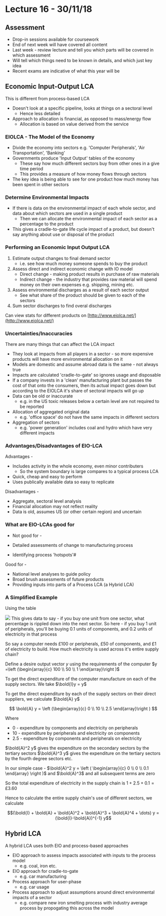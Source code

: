 # Lecture 16 - 30/11/18

## Assessment

- Drop-in sessions available for coursework
- End of next week will have covered all content
- Last week - review lecture and tell you which parts will be covered in which assessment
- Will tell which things need to be known in details, and which just key idea
- Recent exams are indicative of what this year will be

## Economic Input-Output LCA

This is different from process-based LCA

- Doesn't look at a specific pipeline, looks at things on a sectoral level
	- Hence less detailed
- Approach to allocation is financial, as opposed to mass/energy flow
	- Allocation is based on value derived from the service

### EIOLCA - The Model of the Economy

- Divide the economy into sectors e.g. 'Computer Peripherals', 'Air Transportation', 'Banking'
- Governments produce 'Input Output' tables of the economy
	- These say how much different sectors buy from other ones in a give time period
	- This provides a measure of how money flows through sectors
- The key idea is being able to see for one product how much money has been spent in other sectors

### Determine Environmental Impacts

- If there is data on the environmental impact of each whole sector, and data about which sectors are used in a single product
	- Then we can allocate the environmental impact of each sector as a percentage to the product
- This gives a cradle-to-gate life cycle impact of a product, but doesn't say anything about use or disposal of the product

### Performing an Economic Input Output LCA

1. Estimate output changes to final demand sector
	- i.e. see how much money someone spends to buy the product
2. Assess direct and indirect economic change with IO model
	- Direct change - making product results in purchase of raw materials
	- Indirect change - the industry that provides raw material will spend money on their own expenses e.g. shipping, mining etc.
3. Assess environmental discharges as a result of each sector output
	- See what share of the product should be given to each of the sectors
4. Sum sector discharges to find overal discharges

Can view stats for different products on [http://www.eiolca.net/](http://www.eiolca.net/)

###  Uncertainties/Inaccuracies

There are many things that can affect the LCA impact

- They look at impacts from all players in a sector - so more expensive products will have more environmental allocation on it
- Models are domestic and assume abroad data is the same - not always true
- Impacts are calculated 'cradle-to-gate' so ignores usage and disposable
- If a company invests in a 'clean' manufacturing plant but passes the cost of that onto the consumers, then its actual impact goes down but according to the EIOLCA it's share of sectoral impacts will go up
- Data can be old or inaccurate
	- e.g. in the US toxic releases below a certain level are not required to be reported
- Allocation of aggregated original data
	- e.g. 'office space' do not have the same impacts in different sectors
- Aggregation of sectors
	- e.g. 'power generation' includes coal and hydro which have very different impacts

### Advantages/Disadvantages of EIO-LCA

Advantages -

- Includes activity in the whole economy, even minor contributers
	- So the system boundary is large compares to a typical process LCA
- Quick, cheap and easy to perform
- Uses publically available data so easy to replicate

Disadvantages -

- Aggregate, sectoral level analysis
- Financial allocation may not reflect reality
- Data is old, assumes US (or other certain region) and uncertain

### What are EIO-LCAs good for

- Not good for -

- Detailed assessments of change to manufacturing process
- Identifying process 'hotspots'#

Good for -

- National level analyses to guide policy
- Broad brush assessments of future products
- Providing inputs into parts of a Process LCA (a Hybrid LCA)

### A Simplified Example

Using the table

![](https://lh3.googleusercontent.com/7Q8KSdupyQzWEsX89JXMi2zadCKU9vrU_t1dyd_W-ir5vBfInkUmcE5aoJBGD_r0T4O9caoRhJHD)
This gives data to say - if you buy one unit from one sector, what percentage is rippled down into the next sector. So here - if you buy $1$ unit of peripherals, you'll be buying $0.1$ units of components, and $0.2$ units of electricity in that process

So say a computer needs £100 or peripherals, £50 of components, and £1 of electricity to build. How much electricity is used across it's entire supply chain?

Define a desire output vector $y$ using the requirements of the computer $y =\left (\begin{array}{c} 100 \\ 50 \\ 1 \end{array}\right )$

To get the direct expenditure of the computer manufacture on each of the supply sectors. We take $\bold{I}y = y$

To get the direct expenditure by each of the supply sectors on their direct suppliers, we calculate $\bold{A} y$

$$
\bold{A} y = \left (\begin{array}{c} 
0 \\ 10 \\ 2.5
\end{array}\right )
$$

Where

- $0$ - expenditure by components and electricity on peripherals
- $10$ - expenditure by peripherals and electricity on components
- $2.5$ - expenditure by components and peripherals on electricity

$\bold{A}^2 y$ gives the expenditure on the secondary sectors by the tertiary sectors
$\bold{A}^3 y$ gives the expenditure on the tertiary sectors by the fourth degree sectors etc.

In our simple case - $\bold{A}^2 y = \left ( \begin{array}{c} 0 \\ 0 \\ 0.1 \end{array} \right )$ and $\bold{A}^3$ and all subsequent terms are zero

So the total expenditure of electricity in the supply chain is $1 + 2.5 + 0.1 = £3.60$

Hence to calculate the entire supply chain's use of different sectors, we calculate

$$(\bold{I} + \bold{A} + \bold{A}^2 + \bold{A}^3 + \bold{A}^4 + \dots) y = (\bold{I}-\bold{A})^{-1} y$$

## Hybrid LCA

A hybrid LCA uses both EIO and process-based approaches

- EIO approach to assess impacts associated with inputs to the process model
	- e.g. coal, iron etc.
- EIO approach for cradle-to-gate
	- e.g. car manufacturing
- Process approach for user-phase
	- e.g. car usage
- Process approach to adjust assumptions around direct environmental impacts of a sector
	- e.g. compare new iron smelting process with industry average process by propogating this across the model
<!--stackedit_data:
eyJoaXN0b3J5IjpbMTg0ODk4NjQyMSw1MzY5NTY3MDQsMTQxND
AxMTY3OCwxMTU2NzA0MTc1LDc2Njc2NjEwMCwtMTc1MjIxNzk0
MCwtMjEzODc0ODYyMywxOTIyNjkyNTc3LC04MjkwNzIxNDcsMz
cyNjMxMTcyLDEzMzAwMjI4NzBdfQ==
-->